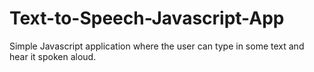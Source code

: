 # Text-to-Speech-Javascript-App
Simple Javascript application where the user can type in some text and hear it spoken aloud.
